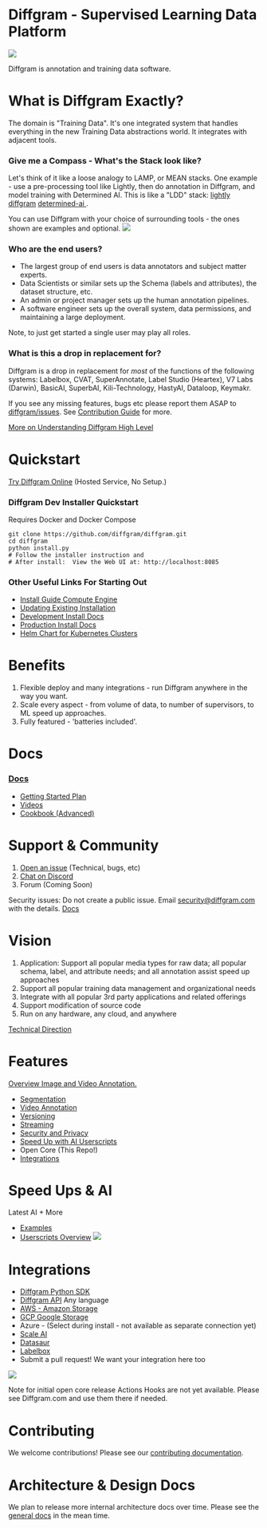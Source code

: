 

# Diffgram - Supervised Learning Data Platform

![](./github_assets/overview_diffgram_high_level.PNG)

Diffgram is annotation and training data software.

# What is Diffgram Exactly?
The domain is "Training Data".
It's one integrated system that handles everything in the new Training Data abstractions world.
It integrates with adjacent tools.

### Give me a Compass - What's the Stack look like?
Let's think of it like a loose analogy to LAMP, or MEAN stacks.
One example - use a pre-processing tool like Lightly, then do annotation in Diffgram, and model training with Determined AI. 
This is like a "LDD" stack: [lightly](https://github.com/lightly-ai/lightly) [diffgram](https://github.com/diffgram/diffgram) [determined-ai ](https://github.com/determined-ai).

You can use Diffgram with your choice of surrounding tools - the ones shown are examples and optional.
![](./github_assets/stack_example.PNG)

### Who are the end users?
* The largest group of end users is data annotators and subject matter experts.
* Data Scientists or similar sets up the Schema (labels and attributes), the dataset structure, etc.
* An admin or project manager sets up the human annotation pipelines.
* A software engineer sets up the overall system, data permissions, and maintaining a large deployment.

Note, to just get started a single user may play all roles.

### What is this a drop in replacement for?
Diffgram is a drop in replacement for *most* of the functions of the following systems: 
Labelbox, CVAT, SuperAnnotate, Label Studio (Heartex), V7 Labs (Darwin), BasicAI, SuperbAI, Kili-Technology, HastyAI, Dataloop, Keymakr.

If you see any missing features, bugs etc please report them ASAP to [diffgram/issues](https://github.com/diffgram/diffgram/issues).  See [Contribution Guide](https://diffgram.readme.io/docs/developer-contribution-guide) for more.

[More on Understanding Diffgram High Level](https://diffgram.readme.io/docs/help-im-new-what-is-diffgram-exactly)

# Quickstart

[Try Diffgram Online](https://diffgram.com/user/data_platform/new) (Hosted Service, No Setup.)

### Diffgram Dev Installer Quickstart
Requires Docker and Docker Compose
```
git clone https://github.com/diffgram/diffgram.git
cd diffgram
python install.py
# Follow the installer instruction and 
# After install:  View the Web UI at: http://localhost:8085
```
### Other Useful Links For Starting Out
- [Install Guide Compute Engine](https://medium.com/diffgram/tutorial-install-diffgram-in-google-compute-engine-134aae7d8a9b)
- [Updating Existing Installation](https://diffgram.readme.io/docs/updating-an-existing-installation)
- [Development Install Docs](https://diffgram.readme.io/docs/quickstart-installation-of-diffgram-open-core)
- [Production Install Docs](https://diffgram.readme.io/docs/open-installation-production)
- [Helm Chart for Kubernetes Clusters](https://github.com/diffgram/diffgram-helm)

# Benefits
1. Flexible deploy and many integrations - run Diffgram anywhere in the way you want.
2. Scale every aspect - from volume of data, to number of supervisors, to ML speed up approaches.
3. Fully featured - 'batteries included'.

# Docs
### [Docs](https://diffgram.readme.io/docs)
* [Getting Started Plan](https://diffgram.readme.io/docs/getting-started-plan)
* [Videos](https://www.youtube.com/channel/UC4ZVmvMA6oa3Lwaq6Si17pg/videos)
* [Cookbook (Advanced)](https://diffgram.readme.io/docs/cookbook)


# Support & Community
1. [Open an issue](https://github.com/diffgram/diffgram/issues) (Technical, bugs, etc)
2. [Chat on Discord](https://discord.gg/f5pf6UZHQT)
3. Forum (Coming Soon)

Security issues: Do not create a public issue. Email security@diffgram.com with the details.
[Docs](https://diffgram.readme.io/docs)

# Vision
1. Application: Support all popular media types for raw data; all popular schema, label, and attribute needs; and all annotation assist speed up approaches
2. Support all popular training data management and organizational needs
3. Integrate with all popular 3rd party applications and related offerings
4. Support modification of source code
5. Run on any hardware, any cloud, and anywhere

[Technical Direction](https://diffgram.readme.io/docs/direction)


# Features
[Overview Image and Video Annotation.](https://diffgram.com/software)

* [Segmentation](https://diffgram.com/segmentation)
* [Video Annotation](https://diffgram.com/video)
* [Versioning](https://diffgram.com/versioning)
* [Streaming](https://diffgram.com/streaming)
* [Security and Privacy](https://diffgram.com/secure)
* [Speed Up with AI Userscripts](https://diffgram.readme.io/docs/userscript-examples)
* Open Core (This Repo!)
* [Integrations](#integrations)

# Speed Ups & AI
Latest AI + More
* [Examples](https://diffgram.readme.io/docs/userscript-examples)
* [Userscripts Overview](https://diffgram.readme.io/docs/userscripts-overview)
![](./github_assets/userscript_diagram.png)


# Integrations

* [Diffgram Python SDK](https://github.com/diffgram/python-sdk)
* [Diffgram API](https://diffgram.readme.io/reference) Any language
* [AWS - Amazon Storage](https://diffgram.readme.io/docs/amazon-web-services-connection-requirements)
* [GCP Google Storage](https://diffgram.readme.io/docs/google-connection-requirements)
* Azure - (Select during install - not available as separate connection yet)
* [Scale AI](https://diffgram.readme.io/docs/scale-ai)
* [Datasaur](https://diffgram.readme.io/docs/datasaur-integration)
* [Labelbox](https://diffgram.readme.io/docs/labelbox-integration)
* Submit a pull request! We want your integration here too
 
![](./github_assets/levels_of_integrations.PNG)

Note for initial open core release Actions Hooks are not yet available. 
Please see Diffgram.com and use them there if needed.

# Contributing
We welcome contributions! Please see our [contributing documentation](https://diffgram.readme.io/docs/contributing-guide).

# Architecture & Design Docs
We plan to release more internal architecture docs over time. Please see the [general docs](https://diffgram.readme.io/docs) in the mean time.
